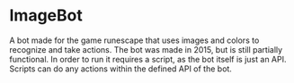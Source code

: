 # ImageBot
A bot made for the game runescape that uses images and colors to recognize and take actions.
The bot was made in 2015, but is still partially functional. 
In order to run it requires a script, as the bot itself is just an API. Scripts can do any actions within the defined API of the bot.
